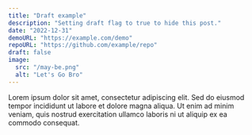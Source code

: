 ```yaml
---
title: "Draft example"
description: "Setting draft flag to true to hide this post."
date: "2022-12-31"
demoURL: "https://example.com/demo"
repoURL: "https://github.com/example/repo"
draft: false
image:
  src: "/may-be.png"
  alt: "Let's Go Bro"
---
```


Lorem ipsum dolor sit amet, consectetur adipiscing elit. Sed do eiusmod tempor incididunt ut labore et dolore magna aliqua. Ut enim
 ad minim veniam, quis nostrud exercitation ullamco laboris ni ut aliquip ex ea commodo consequat.
